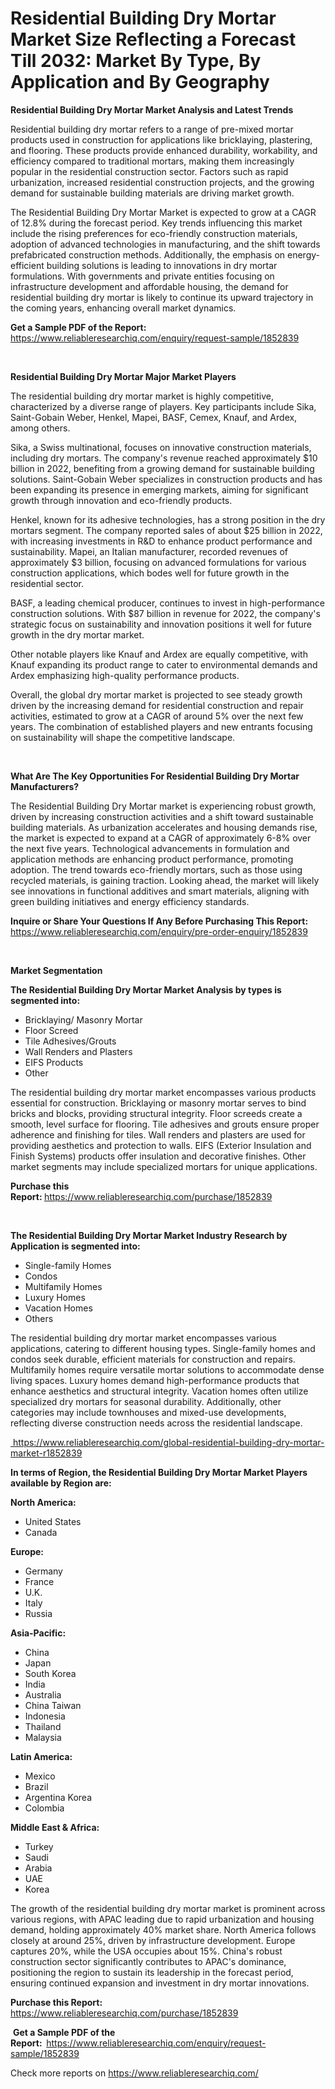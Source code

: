 <p><h1>Residential Building Dry Mortar Market Size Reflecting a Forecast Till 2032: Market By Type, By Application and By Geography</h1></p><p><strong>Residential Building Dry Mortar Market Analysis and Latest Trends</strong></p>
<p><p>Residential building dry mortar refers to a range of pre-mixed mortar products used in construction for applications like bricklaying, plastering, and flooring. These products provide enhanced durability, workability, and efficiency compared to traditional mortars, making them increasingly popular in the residential construction sector. Factors such as rapid urbanization, increased residential construction projects, and the growing demand for sustainable building materials are driving market growth.</p><p>The Residential Building Dry Mortar Market is expected to grow at a CAGR of 12.8% during the forecast period. Key trends influencing this market include the rising preferences for eco-friendly construction materials, adoption of advanced technologies in manufacturing, and the shift towards prefabricated construction methods. Additionally, the emphasis on energy-efficient building solutions is leading to innovations in dry mortar formulations. With governments and private entities focusing on infrastructure development and affordable housing, the demand for residential building dry mortar is likely to continue its upward trajectory in the coming years, enhancing overall market dynamics.</p></p>
<p><strong>Get a Sample PDF of the Report:&nbsp;</strong> <a href="https://www.reliableresearchiq.com/enquiry/request-sample/1852839?utm_campaign=973&utm_medium=2&utm_source=Github&utm_content=ia&utm_term=03022025&utm_id=residential-building-dry-mortar">https://www.reliableresearchiq.com/enquiry/request-sample/1852839</a></p>
<p>&nbsp;</p>
<p><strong>Residential Building Dry Mortar Major Market Players</strong></p>
<p><p>The residential building dry mortar market is highly competitive, characterized by a diverse range of players. Key participants include Sika, Saint-Gobain Weber, Henkel, Mapei, BASF, Cemex, Knauf, and Ardex, among others. </p><p>Sika, a Swiss multinational, focuses on innovative construction materials, including dry mortars. The company's revenue reached approximately $10 billion in 2022, benefiting from a growing demand for sustainable building solutions. Saint-Gobain Weber specializes in construction products and has been expanding its presence in emerging markets, aiming for significant growth through innovation and eco-friendly products.</p><p>Henkel, known for its adhesive technologies, has a strong position in the dry mortars segment. The company reported sales of about $25 billion in 2022, with increasing investments in R&D to enhance product performance and sustainability. Mapei, an Italian manufacturer, recorded revenues of approximately $3 billion, focusing on advanced formulations for various construction applications, which bodes well for future growth in the residential sector.</p><p>BASF, a leading chemical producer, continues to invest in high-performance construction solutions. With $87 billion in revenue for 2022, the company's strategic focus on sustainability and innovation positions it well for future growth in the dry mortar market.</p><p>Other notable players like Knauf and Ardex are equally competitive, with Knauf expanding its product range to cater to environmental demands and Ardex emphasizing high-quality performance products.</p><p>Overall, the global dry mortar market is projected to see steady growth driven by the increasing demand for residential construction and repair activities, estimated to grow at a CAGR of around 5% over the next few years. The combination of established players and new entrants focusing on sustainability will shape the competitive landscape.</p></p>
<p>&nbsp;</p>
<p><strong>What Are The Key Opportunities For Residential Building Dry Mortar Manufacturers?</strong></p>
<p><p>The Residential Building Dry Mortar market is experiencing robust growth, driven by increasing construction activities and a shift toward sustainable building materials. As urbanization accelerates and housing demands rise, the market is expected to expand at a CAGR of approximately 6-8% over the next five years. Technological advancements in formulation and application methods are enhancing product performance, promoting adoption. The trend towards eco-friendly mortars, such as those using recycled materials, is gaining traction. Looking ahead, the market will likely see innovations in functional additives and smart materials, aligning with green building initiatives and energy efficiency standards.</p></p>
<p><strong>Inquire or Share Your Questions If Any Before Purchasing This Report:</strong> <a href="https://www.reliableresearchiq.com/enquiry/pre-order-enquiry/1852839?utm_campaign=973&utm_medium=2&utm_source=Github&utm_content=ia&utm_term=03022025&utm_id=residential-building-dry-mortar">https://www.reliableresearchiq.com/enquiry/pre-order-enquiry/1852839</a></p>
<p>&nbsp;</p>
<p><strong>Market Segmentation</strong></p>
<p><strong>The Residential Building Dry Mortar Market Analysis by types is segmented into:</strong></p>
<p><ul><li>Bricklaying/ Masonry Mortar</li><li>Floor Screed</li><li>Tile Adhesives/Grouts</li><li>Wall Renders and Plasters</li><li>EIFS Products</li><li>Other</li></ul></p>
<p><p>The residential building dry mortar market encompasses various products essential for construction. Bricklaying or masonry mortar serves to bind bricks and blocks, providing structural integrity. Floor screeds create a smooth, level surface for flooring. Tile adhesives and grouts ensure proper adherence and finishing for tiles. Wall renders and plasters are used for providing aesthetics and protection to walls. EIFS (Exterior Insulation and Finish Systems) products offer insulation and decorative finishes. Other market segments may include specialized mortars for unique applications.</p></p>
<p><strong>Purchase this Report:&nbsp;</strong><a href="https://www.reliableresearchiq.com/purchase/1852839?utm_campaign=973&utm_medium=2&utm_source=Github&utm_content=ia&utm_term=03022025&utm_id=residential-building-dry-mortar">https://www.reliableresearchiq.com/purchase/1852839</a></p>
<p>&nbsp;</p>
<p><strong>The Residential Building Dry Mortar Market Industry Research by Application is segmented into:</strong></p>
<p><ul><li>Single-family Homes</li><li>Condos</li><li>Multifamily Homes</li><li>Luxury Homes</li><li>Vacation Homes</li><li>Others</li></ul></p>
<p><p>The residential building dry mortar market encompasses various applications, catering to different housing types. Single-family homes and condos seek durable, efficient materials for construction and repairs. Multifamily homes require versatile mortar solutions to accommodate dense living spaces. Luxury homes demand high-performance products that enhance aesthetics and structural integrity. Vacation homes often utilize specialized dry mortars for seasonal durability. Additionally, other categories may include townhouses and mixed-use developments, reflecting diverse construction needs across the residential landscape.</p></p>
<p><a href="https://www.reliableresearchiq.com/global-residential-building-dry-mortar-market-r1852839?utm_campaign=973&utm_medium=2&utm_source=Github&utm_content=ia&utm_term=03022025&utm_id=residential-building-dry-mortar">&nbsp;https://www.reliableresearchiq.com/global-residential-building-dry-mortar-market-r1852839</a></p>
<p><strong>In terms of Region, the Residential Building Dry Mortar Market Players available by Region are:</strong></p>
<p>
    <p> <strong> North America: </strong>
        <ul>
            <li>United States</li>
            <li>Canada</li>
        </ul>
        </p> 
    <p> <strong> Europe: </strong>
        <ul>
            <li>Germany</li>
            <li>France</li>
            <li>U.K.</li>
            <li>Italy</li>
            <li>Russia</li>
        </ul>
        </p> 
    <p> <strong> Asia-Pacific: </strong>
        <ul>
            <li>China</li>
            <li>Japan</li>
            <li>South Korea</li>
            <li>India</li>
            <li>Australia</li>
            <li>China Taiwan</li>
            <li>Indonesia</li>
            <li>Thailand</li>
            <li>Malaysia</li>
        </ul>
        </p> 
    <p> <strong> Latin America: </strong>
        <ul>
            <li>Mexico</li>
            <li>Brazil</li>
            <li>Argentina Korea</li>
            <li>Colombia</li>
        </ul>
        </p> 
    <p> <strong> Middle East & Africa: </strong>
        <ul>
            <li>Turkey</li>
            <li>Saudi</li>
            <li>Arabia</li>
            <li>UAE</li>
            <li>Korea</li>
        </ul>
    </p>
    </p>
<p><p>The growth of the residential building dry mortar market is prominent across various regions, with APAC leading due to rapid urbanization and housing demand, holding approximately 40% market share. North America follows closely at around 25%, driven by infrastructure development. Europe captures 20%, while the USA occupies about 15%. China's robust construction sector significantly contributes to APAC's dominance, positioning the region to sustain its leadership in the forecast period, ensuring continued expansion and investment in dry mortar innovations.</p></p>
<p><strong>Purchase this Report: </strong><a href="https://www.reliableresearchiq.com/purchase/1852839?utm_campaign=973&utm_medium=2&utm_source=Github&utm_content=ia&utm_term=03022025&utm_id=residential-building-dry-mortar">https://www.reliableresearchiq.com/purchase/1852839</a></p>
<p>&nbsp;<strong>Get a Sample PDF of the Report:&nbsp;&nbsp;</strong><a href="https://www.reliableresearchiq.com/enquiry/request-sample/1852839?utm_campaign=973&utm_medium=2&utm_source=Github&utm_content=ia&utm_term=03022025&utm_id=residential-building-dry-mortar">https://www.reliableresearchiq.com/enquiry/request-sample/1852839</a></p>
<p><strong></strong></p>
<p>Check more reports on <a href="https://www.reliableresearchiq.com/?utm_campaign=973&utm_medium=2&utm_source=Github&utm_content=ia&utm_term=03022025&utm_id=residential-building-dry-mortar">https://www.reliableresearchiq.com/</a></p>